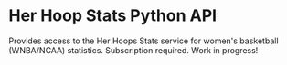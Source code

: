 # Her Hoop Stats Python API

Provides access to the Her Hoops Stats service for women's basketball (WNBA/NCAA) statistics. Subscription required.
Work in progress!